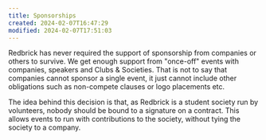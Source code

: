 ```yaml
---
title: Sponsorships
created: 2024-02-07T16:47:29
modified: 2024-02-07T17:51:03
---
```


Redbrick has never required the support of sponsorship from companies or others to survive. We get enough support from "once-off" events with companies, speakers and Clubs & Societies. That is not to say that companies cannot sponsor a single event, it just cannot include other obligations such as non-compete clauses or logo placements etc.

The idea behind this decision is that, as Redbrick is a student society run by volunteers, nobody should be bound to a signature on a contract. This allows events to run with contributions to the society, without tying the society to a company.
